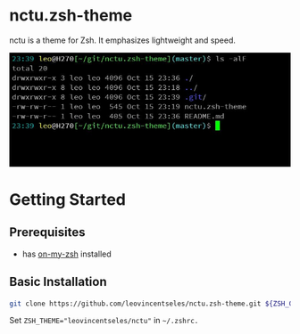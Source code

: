 # nctu.zsh-theme
nctu is a theme for Zsh. It emphasizes lightweight and speed.
<p align="center"><img src="https://github.com/leovincentseles/nctu.zsh-theme/blob/master/images/theme.jpg" alt="NCTU"></p>

# Getting Started
## Prerequisites
- has [on-my-zsh](https://github.com/ohmyzsh/ohmyzsh) installed 

## Basic Installation
```zsh
git clone https://github.com/leovincentseles/nctu.zsh-theme.git ${ZSH_CUSTOM:-$HOME/.oh-my-zsh/custom}/themes/nctu
```
Set `ZSH_THEME="leovincentseles/nctu"` in `~/.zshrc.`
